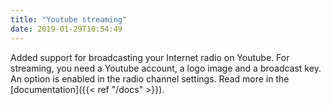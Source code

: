 ```yaml
---
title: "Youtube streaming"
date: 2019-01-29T10:54:49
---
```


Added support for broadcasting your Internet radio on Youtube. For streaming, you need a Youtube account, a logo image and a broadcast key. An option is enabled in the radio channel settings. Read more in the [documentation]({{< ref "/docs" >}}).